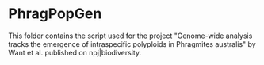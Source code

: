 # PhragPopGen
This folder contains the script used for the project "Genome-wide analysis tracks the emergence of intraspecific polyploids in Phragmites australis" by Want et al. published on npj|biodiversity.
